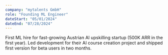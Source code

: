 ```yaml
---
company: "mytalents GmbH"
role: "Founding ML Engineer"
dateStart: "05/01/2024"
dateEnd: "07/28/2024"
---
```


First ML hire for fast-growing Austrian AI upskilling startup (500K ARR in the first year). Led development for their AI course creation project and shipped first version for beta users in two months.
